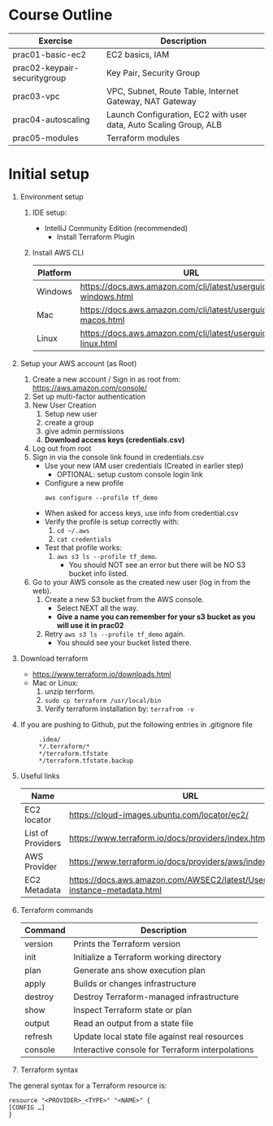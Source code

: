 # Course Outline

 
  Exercise | Description 
 --------------|-------------------------------------- 
 prac01-basic-ec2| EC2 basics, IAM
 prac02-keypair-securitygroup| Key Pair, Security Group
 prac03-vpc| VPC, Subnet, Route Table, Internet Gateway, NAT Gateway
 prac04-autoscaling| Launch Configuration, EC2 with user data, Auto Scaling Group, ALB
 prac05-modules| Terraform modules


# Initial setup

1. Environment setup
   1. IDE setup:
      - IntelliJ Community Edition (recommended)
        - Install Terraform Plugin
   2. Install AWS CLI 
      
        Platform  | URL
        ----------|------------
         Windows  | https://docs.aws.amazon.com/cli/latest/userguide/install-windows.html
         Mac      | https://docs.aws.amazon.com/cli/latest/userguide/install-macos.html
         Linux    |  https://docs.aws.amazon.com/cli/latest/userguide/install-linux.html 
     
2. Setup your AWS account (as Root)

   1. Create a new account / Sign in as root from: https://aws.amazon.com/console/
   1. Set up multi-factor authentication
   2. New User Creation
      1. Setup new user
      2. create a group
      3. give admin permissions
      4. **Download access keys (credentials.csv)**
   3. Log out from root
   4. Sign in via the console link found in credentials.csv
      - Use your new IAM user credentials (Created in earlier step)
        - OPTIONAL: setup custom console login link
      - Configure a new profile 
        ```
        aws configure --profile tf_demo
        ```
      - When asked for access keys, use info from credential.csv
      - Verify the profile is setup correctly with:
        1. ```cd ~/.aws```
        2. ```cat credentials```
      - Test that profile works:
        1. ```aws s3 ls --profile tf_demo```.
           - You should NOT see an error but there will be NO S3 bucket info listed.
   5. Go to your AWS console as the created new user (log in from the web).
      1. Create a new S3 bucket from the AWS console.
         - Select NEXT all the way.
         - **Give a name you can remember for your s3 bucket as you will use it in prac02**
      2. Retry ```aws s3 ls --profile tf_demo``` again.
         - You should see your bucket listed there.

3. Download terraform
   - https://www.terraform.io/downloads.html
   - Mac or Linux:
     1. unzip terrform.
     2. ```sudo cp terraform /usr/local/bin```
     3. Verify terraform installation by:
       ```terrafrom -v```

4. If you are pushing to Github, put the following entries in .gitignore file
   
      ```shell script
           .idea/
           */.terraform/*
           */terraform.tfstate
           */terraform.tfstate.backup
      ```

5. Useful links

   Name      | URL
   ----------|------------
   EC2 locator| https://cloud-images.ubuntu.com/locator/ec2/ 
   List of Providers| https://www.terraform.io/docs/providers/index.html
   AWS Provider|https://www.terraform.io/docs/providers/aws/index.html
   EC2 Metadata|https://docs.aws.amazon.com/AWSEC2/latest/UserGuide/ec2-instance-metadata.html
  
6. Terraform commands

   Command   | Description
   ----------|------------
   version| Prints the Terraform version
   init| Initialize a Terraform working directory
   plan| Generate ans show execution plan
   apply| Builds or changes infrastructure
   destroy| Destroy Terraform-managed infrastructure
   show| Inspect Terraform state or plan
   output| Read an output from a state file
   refresh| Update local state file against real resources
   console| Interactive console for Terraform interpolations
   
 7. Terraform syntax
 
 The general syntax for a Terraform resource is:
 
 ```hcl-terraform
resource "<PROVIDER>_<TYPE>" "<NAME>" {
 [CONFIG …]
}
```
    
      
